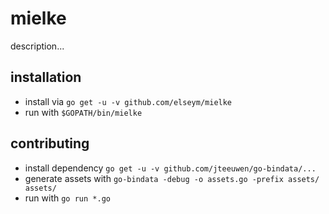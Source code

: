 # mielke

description...

## installation

* install via `go get -u -v github.com/elseym/mielke`
* run with `$GOPATH/bin/mielke`

## contributing

* install dependency `go get -u -v github.com/jteeuwen/go-bindata/...`
* generate assets with `go-bindata -debug -o assets.go -prefix assets/ assets/`
* run with `go run *.go`
